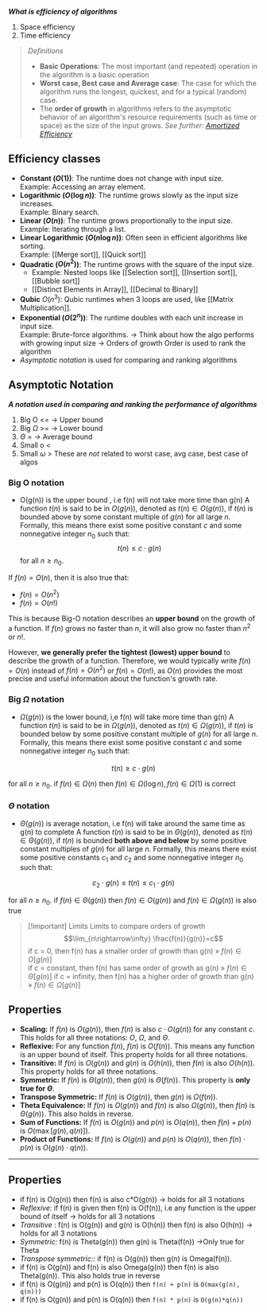 ***What is efficiency of algorithms***

1. Space efficiency
2. Time efficiency

> *Definitions*
> - **Basic Operations**: The most important (and repeated) operation in the algorithm is a basic operation
> - **Worst case, Best case and Average case**: The case for which the algorithm runs the longest, quickest, and for a typical (random) case.
> - The **order of growth** in algorithms refers to the asymptotic behavior of an algorithm's resource requirements (such as time or space) as the size of the input grows.
> *See further: [Amortized Efficiency](https://en.wikipedia.org/wiki/Amortized_analysis)*

## Efficiency classes
- **Constant ($O(1)$)**: The runtime does not change with input size.  
  Example: Accessing an array element.
- **Logarithmic ($O(\log n)$)**: The runtime grows slowly as the input size increases.  
  Example: Binary search.
- **Linear ($O(n)$)**: The runtime grows proportionally to the input size.  
  Example: Iterating through a list.
- **Linear Logarithmic ($O(n \log n)$)**: Often seen in efficient algorithms like sorting.  
  Example: [[Merge sort]], [[Quick sort]]
- **Quadratic ($O(n^2)$)**: The runtime grows with the square of the input size.  
	- Example: Nested loops like [[Selection sort]], [[Insertion sort]], [[Bubble sort]]
	- [[Distinct Elements in Array]], [[Decimal to Binary]]
- **Qubic** $O(n^3)$: Qubic runtimes when 3 loops are used, like [[Matrix Multiplication]].
- **Exponential ($O(2^n)$)**: The runtime doubles with each unit increase in input size.  
  Example: Brute-force algorithms.
-> Think about how the algo performs with growing input size -> Orders of growth
Order is used to rank the algorithm
- *Asymptotic notation* is used for comparing and ranking algorithms

## Asymptotic Notation
 ***A notation used in comparing and ranking the performance of algorithms***
1. Big O <=          → Upper bound
2. Big $\Omega$  >=         → Lower bound
3. $\Theta$ =                   → Average bound
4. Small o <
5. Small $\omega$ >
These are *not* related to worst case, avg case, best case of algos
### Big O notation
- O(g(n)) is the upper bound , i.e f(n) will not take more time than g(n)
A function $t(n)$ is said to be in $O(g(n))$, denoted as $t(n) \in O(g(n))$, if $t(n)$ is bounded above by some constant multiple of $g(n)$ for all large $n$. Formally, this means there exist some positive constant $c$ and some nonnegative integer $n_0$ such that:
$$
t(n) \leq c \cdot g(n)
$$
for all $n \geq n_0$.

If $f(n) = O(n)$, then it is also true that:
- $f(n) = O(n^2)$
- $f(n) = O(n!)$

This is because Big-O notation describes an **upper bound** on the growth of a function. If $f(n)$ grows no faster than $n$, it will also grow no faster than $n^2$ or $n!$.

However, **we generally prefer the tightest (lowest) upper bound** to describe the growth of a function. Therefore, we would typically write $f(n) = O(n)$ instead of $f(n) = O(n^2)$ or $f(n) = O(n!)$, as $O(n)$ provides the most precise and useful information about the function's growth rate.
### Big $\Omega$ notation
- $\Omega(g(n))$ is the lower bound, i,e f(n) will take more time than g(n) 
A function $t(n)$ is said to be in $\Omega(g(n))$, denoted as $t(n) \in \Omega(g(n))$, if $t(n)$ is bounded below by some positive constant multiple of $g(n)$ for all large $n$. Formally, this means there exist some positive constant $c$ and some nonnegative integer $n_0$ such that:

$$
t(n) \geq c \cdot g(n)
$$

for all $n \geq n_0$.
if $f(n) \in \Omega(n)$  then $f(n) \in \Omega(\log n), f(n) \in \Omega(1)$ is correct

### $\Theta$ notation
- $\Theta(g(n))$ is average notation, i.e f(n) will take around the same time as g(n) to complete
A function $t(n)$ is said to be in $\Theta(g(n))$, denoted as $t(n) \in \Theta(g(n))$, if $t(n)$ is bounded **both above and below** by some positive constant multiples of $g(n)$ for all large $n$. Formally, this means there exist some positive constants $c_1$ and $c_2$ and some nonnegative integer $n_0$ such that:

$$
c_2 \cdot g(n) \leq t(n) \leq c_1 \cdot g(n)
$$

for all $n \geq n_0$.
if $f(n) \in \Theta(g(n))$ then $f(n) \in O(g(n))$ and $f(n) \in \Omega(g(n))$ is also true 


> [!important] Limits
> Limits to compare orders of growth $$\lim_{n\rightarrow\infty} \frac{f(n)}{g(n)}=c$$
> if c = 0, then f(n) has a smaller order of growth than g(n) » $f(n)\in O[g(n)]$     
> if c = constant, then f(n) has same order of growth as g(n) » $f(n)\in \Theta[g(n)]$
> if c = infinity, then f(n) has a higher order of growth than g(n) » $f(n)\in \Omega[g(n)]$

## Properties
- **Scaling:** If $f(n)$ is $O(g(n))$, then $f(n)$ is also $c \cdot O(g(n))$ for any constant $c$. This holds for all three notations: $O$, $\Omega$, and $\Theta$.
- **Reflexive:** For any function $f(n)$, $f(n)$ is $O(f(n))$. This means any function is an upper bound of itself. This property holds for all three notations.
- **Transitive:** If $f(n)$ is $O(g(n))$ and $g(n)$ is $O(h(n))$, then $f(n)$ is also $O(h(n))$. This property holds for all three notations.
- **Symmetric:** If $f(n)$ is $\Theta(g(n))$, then $g(n)$ is $\Theta(f(n))$. This property is **only true for $\Theta$**.
- **Transpose Symmetric:** If $f(n)$ is $O(g(n))$, then $g(n)$ is $\Omega(f(n))$.
- **Theta Equivalence:** If $f(n)$ is $O(g(n))$ and $f(n)$ is also $\Omega(g(n))$, then $f(n)$ is $\Theta(g(n))$. This also holds in reverse.
- **Sum of Functions:** If $f(n)$ is $O(g(n))$ and $p(n)$ is $O(q(n))$, then $f(n) + p(n)$ is $O(\max[g(n), q(n)])$.
- **Product of Functions:** If $f(n)$ is $O(g(n))$ and $p(n)$ is $O(q(n))$, then $f(n) \cdot p(n)$ is $O(g(n) \cdot q(n))$.

---
## Properties
- if f(n) is O(g(n)) then f(n) is also c\*O(g(n)) → holds for all 3 notations
- *Reflexive:* if f(n) is given then f(n) is O(f(n)), i.e any function is the upper bound of itself → holds for all 3 notations
- *Transitive* : f(n) is O(g(n)) and g(n) is O(h(n)) then f(n) is also O(h(n))  → holds for all 3 notations
- *Symmetric:* f(n) is Theta(g(n)) then g(n) is Theta(f(n)) →Only true for Theta
- *Transpose symmetric::* if f(n) is O(g(n)) then g(n) is Omega(f(n)).
- if f(n) is O(g(n)) and f(n) is also Omega(g(n)) then f(n) is also Theta(g(n)). This also holds true in reverse
- if f(n) is O(g(n)) and p(n) is O(q(n)) then `f(n) + p(n)` is `O(max(g(n), q(n)))`
- if f(n) is O(g(n)) and p(n) is O(q(n)) then `f(n) * p(n)` is `O(g(n)*q(n))`
